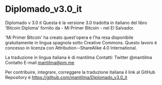 # Diplomado_v3.0_it
Diplomado v 3.0 it
Questa è la versione 3.0 tradotta in italiano del libro 'Bitcoin Diploma' fornito da - Mi Primer Bitcoin - nel El Salvador.

'Mi Primer Bitcoin' ha creato quest'opera e l'ha resa disponibile gratuitamente in lingua spagnola sotto Creative Commons. Questo lavoro è concesso in licenza con Attribution--ShareAlike 4.0 International.

La traduzione in lingua italiana è di mantilma
Contatti:
Twitter @mantilma
Contatto E-mail mantilma@pm.me

Per contribuire, integrare, correggere la traduzione italiana il link al GitHub Repository è https://github.com/mantilma/Diplomado_v3.0_it
